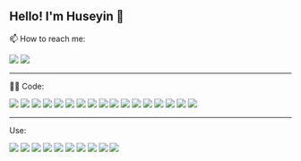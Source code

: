  ## Hello! I'm Huseyin 👋

 📫 How to reach me:  

[![](https://img.shields.io/badge/-Hüseyin%20Karakaya-informational?style=flat&logo=linkedin&logoColor=white&color=0077b5)](https://www.linkedin.com/in/h%C3%BCseyin-karakaya-248790215/) 
[![](https://img.shields.io/badge/-Send%20Email-informational?style=flat&logo=microsoft-outlook&logoColor=white&color=0078D4)](mailto:huseyinkkarakaya@gmail.com) 

---

:man_technologist: Code:

![](https://img.shields.io/badge/Code-React_Native-informational?style=flat&logo=react&logoColor=white&color=1F6FEB) ![](https://img.shields.io/badge/Code-JavaScript-informational?style=flat&logo=javascript&logoColor=white&color=1F6FEB) ![](https://img.shields.io/badge/Code-Flutter-informational?style=flat&logo=flutter&logoColor=white&color=1F6FEB) ![](https://img.shields.io/badge/Code-Dart-informational?style=flat&logo=dart&logoColor=white&color=1F6FEB) ![](https://img.shields.io/badge/Code-Git-informational?style=flat&logo=git&logoColor=white&color=1F6FEB) ![](https://img.shields.io/badge/Code-TypeScript-informational?style=flat&logo=typescript&logoColor=white&color=1F6FEB) ![](https://img.shields.io/badge/Code-React-informational?style=flat&logo=react&logoColor=white&color=1F6FEB) ![](https://img.shields.io/badge/Code-C%2B%2B-informational?style=flat&logo=c%2B%2B&logoColor=white&color=1F6FEB) ![](https://img.shields.io/badge/Code-GitHub-informational?style=flat&logo=github&logoColor=white&color=1F6FEB) ![](https://img.shields.io/badge/Code-NumPy-informational?style=flat&logo=numpy&logoColor=white&color=1F6FEB) ![](https://img.shields.io/badge/Code-Python-informational?style=flat&logo=python&logoColor=white&color=1F6FEB) ![](https://img.shields.io/badge/Code-Java-informational?style=flat&logo=openjdk&logoColor=white&color=1F6FEB) ![](https://img.shields.io/badge/Code-NodeJS-informational?style=flat&logo=node.js&logoColor=white&color=1F6FEB) ![](https://img.shields.io/badge/Code-ExpressJS-informational?style=flat&logo=express&logoColor=white&color=1F6FEB) ![](https://img.shields.io/badge/Code-MongoDB-informational?style=flat&logo=mongodb&logoColor=white&color=1F6FEB) ![](https://img.shields.io/badge/Code-Android-informational?style=flat&logo=android&logoColor=white&color=1F6FEB) ![](https://img.shields.io/badge/Code-iOS-informational?style=flat&logo=ios&logoColor=white&color=1F6FEB)

---

Use:

![](https://img.shields.io/badge/Swagger-informational?style=flat&logo=swagger&logoColor=white&color=85EA2D) ![](https://img.shields.io/badge/Postman-informational?style=flat&logo=postman&logoColor=white&color=FF6C37) ![](https://img.shields.io/badge/Jira-informational?style=flat&logo=jira&logoColor=white&color=0052CC) ![](https://img.shields.io/badge/Azure_Devops-informational?style=flat&logo=azure-devops&logoColor=white&color=0078D7) ![](https://img.shields.io/badge/Xcode-informational?style=flat&logo=xcode&logoColor=white&color=1575F9) ![](https://img.shields.io/badge/Android_Studio-informational?style=flat&logo=android-studio&logoColor=white&color=3DDC84) ![](https://img.shields.io/badge/App_Center-informational?style=flat&logo=visualstudiocode&logoColor=white&color=6D5F91) ![](https://img.shields.io/badge/App_Store_Connect-informational?style=flat&logo=apple&logoColor=white&color=333333) ![](https://img.shields.io/badge/App_Store-informational?style=flat&logo=apple&logoColor=white&color=333333) ![](https://img.shields.io/badge/Google_Play_Store-informational?style=flat&logo=google-play&logoColor=white&color=34A853)





